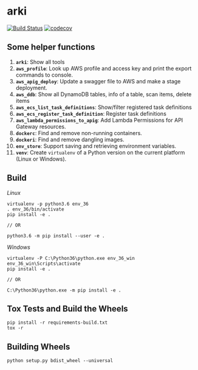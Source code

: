 # arki

[![Build Status](https://travis-ci.org/kyhau/arki.svg?branch=master)](https://travis-ci.org/kyhau/arki)
[![codecov](https://codecov.io/gh/kyhau/arki/branch/master/graph/badge.svg)](https://codecov.io/gh/kyhau/arki)


## Some helper functions

1. **`arki`**: Show all tools
1. **`aws_profile`**: Look up AWS profile and access key and print the export commands to console.
1. **`aws_apig_deploy`**: Update a swagger file to AWS and make a stage deployment.
1. **`aws_ddb`**: Show all DynamoDB tables, info of a table, scan items, delete items
1. **`aws_ecs_list_task_definitions`**: Show/filter registered task definitions
1. **`aws_ecs_register_task_definition`**: Register task definitions
1. **`aws_lambda_permissions_to_apig`**: Add Lambda Permissions for API Gateway resources.
1. **`dockerc`**: Find and remove non-running containers.
1. **`dockeri`**: Find and remove dangling images.
1. **`env_store`**: Support saving and retrieving environment variables.
1. **`venv`**: Create `virtualenv` of a Python version on the current platform (Linux or Windows).

## Build

*Linux*

```
virtualenv -p python3.6 env_36
. env_36/bin/activate
pip install -e .

// OR

python3.6 -m pip install --user -e .

```

*Windows*
```
virtualenv -P C:\Python36\python.exe env_36_win
env_36_win\Scripts\activate
pip install -e .

// OR

C:\Python36\python.exe -m pip install -e .

```

## Tox Tests and Build the Wheels

```
pip install -r requirements-build.txt
tox -r
```

## Building Wheels

```
python setup.py bdist_wheel --universal
```
